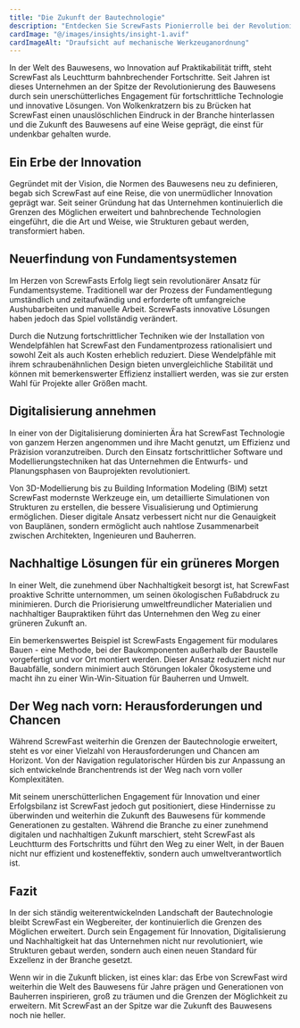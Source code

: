 ```yaml
---
title: "Die Zukunft der Bautechnologie"
description: "Entdecken Sie ScrewFasts Pionierrolle bei der Revolutionierung des Bauwesens durch fortschrittliche Technologie und innovative Lösungen."
cardImage: "@/images/insights/insight-1.avif"
cardImageAlt: "Draufsicht auf mechanische Werkzeuganordnung"
---
```


In der Welt des Bauwesens, wo Innovation auf Praktikabilität trifft, steht ScrewFast als Leuchtturm bahnbrechender Fortschritte. Seit Jahren ist dieses Unternehmen an der Spitze der Revolutionierung des Bauwesens durch sein unerschütterliches Engagement für fortschrittliche Technologie und innovative Lösungen. Von Wolkenkratzern bis zu Brücken hat ScrewFast einen unauslöschlichen Eindruck in der Branche hinterlassen und die Zukunft des Bauwesens auf eine Weise geprägt, die einst für undenkbar gehalten wurde.

## Ein Erbe der Innovation

Gegründet mit der Vision, die Normen des Bauwesens neu zu definieren, begab sich ScrewFast auf eine Reise, die von unermüdlicher Innovation geprägt war. Seit seiner Gründung hat das Unternehmen kontinuierlich die Grenzen des Möglichen erweitert und bahnbrechende Technologien eingeführt, die die Art und Weise, wie Strukturen gebaut werden, transformiert haben.

## Neuerfindung von Fundamentsystemen

Im Herzen von ScrewFasts Erfolg liegt sein revolutionärer Ansatz für Fundamentsysteme. Traditionell war der Prozess der Fundamentlegung umständlich und zeitaufwändig und erforderte oft umfangreiche Aushubarbeiten und manuelle Arbeit. ScrewFasts innovative Lösungen haben jedoch das Spiel vollständig verändert.

Durch die Nutzung fortschrittlicher Techniken wie der Installation von Wendelpfählen hat ScrewFast den Fundamentprozess rationalisiert und sowohl Zeit als auch Kosten erheblich reduziert. Diese Wendelpfähle mit ihrem schraubenähnlichen Design bieten unvergleichliche Stabilität und können mit bemerkenswerter Effizienz installiert werden, was sie zur ersten Wahl für Projekte aller Größen macht.

## Digitalisierung annehmen

In einer von der Digitalisierung dominierten Ära hat ScrewFast Technologie von ganzem Herzen angenommen und ihre Macht genutzt, um Effizienz und Präzision voranzutreiben. Durch den Einsatz fortschrittlicher Software und Modellierungstechniken hat das Unternehmen die Entwurfs- und Planungsphasen von Bauprojekten revolutioniert.

Von 3D-Modellierung bis zu Building Information Modeling (BIM) setzt ScrewFast modernste Werkzeuge ein, um detaillierte Simulationen von Strukturen zu erstellen, die bessere Visualisierung und Optimierung ermöglichen. Dieser digitale Ansatz verbessert nicht nur die Genauigkeit von Bauplänen, sondern ermöglicht auch nahtlose Zusammenarbeit zwischen Architekten, Ingenieuren und Bauherren.

## Nachhaltige Lösungen für ein grüneres Morgen

In einer Welt, die zunehmend über Nachhaltigkeit besorgt ist, hat ScrewFast proaktive Schritte unternommen, um seinen ökologischen Fußabdruck zu minimieren. Durch die Priorisierung umweltfreundlicher Materialien und nachhaltiger Baupraktiken führt das Unternehmen den Weg zu einer grüneren Zukunft an.

Ein bemerkenswertes Beispiel ist ScrewFasts Engagement für modulares Bauen - eine Methode, bei der Baukomponenten außerhalb der Baustelle vorgefertigt und vor Ort montiert werden. Dieser Ansatz reduziert nicht nur Bauabfälle, sondern minimiert auch Störungen lokaler Ökosysteme und macht ihn zu einer Win-Win-Situation für Bauherren und Umwelt.

## Der Weg nach vorn: Herausforderungen und Chancen

Während ScrewFast weiterhin die Grenzen der Bautechnologie erweitert, steht es vor einer Vielzahl von Herausforderungen und Chancen am Horizont. Von der Navigation regulatorischer Hürden bis zur Anpassung an sich entwickelnde Branchentrends ist der Weg nach vorn voller Komplexitäten.

Mit seinem unerschütterlichen Engagement für Innovation und einer Erfolgsbilanz ist ScrewFast jedoch gut positioniert, diese Hindernisse zu überwinden und weiterhin die Zukunft des Bauwesens für kommende Generationen zu gestalten. Während die Branche zu einer zunehmend digitalen und nachhaltigen Zukunft marschiert, steht ScrewFast als Leuchtturm des Fortschritts und führt den Weg zu einer Welt, in der Bauen nicht nur effizient und kosteneffektiv, sondern auch umweltverantwortlich ist.

## Fazit

In der sich ständig weiterentwickelnden Landschaft der Bautechnologie bleibt ScrewFast ein Wegbereiter, der kontinuierlich die Grenzen des Möglichen erweitert. Durch sein Engagement für Innovation, Digitalisierung und Nachhaltigkeit hat das Unternehmen nicht nur revolutioniert, wie Strukturen gebaut werden, sondern auch einen neuen Standard für Exzellenz in der Branche gesetzt.

Wenn wir in die Zukunft blicken, ist eines klar: das Erbe von ScrewFast wird weiterhin die Welt des Bauwesens für Jahre prägen und Generationen von Bauherren inspirieren, groß zu träumen und die Grenzen der Möglichkeit zu erweitern. Mit ScrewFast an der Spitze war die Zukunft des Bauwesens noch nie heller.